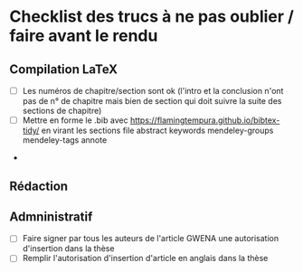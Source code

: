 # Checklist des trucs à ne pas oublier / faire avant le rendu

## Compilation LaTeX
- [ ] Les numéros de chapitre/section sont ok (l'intro et la conclusion n'ont pas de n° de chapitre mais bien de section qui doit suivre la suite des sections de chapitre)
- [ ] Mettre en forme le .bib avec https://flamingtempura.github.io/bibtex-tidy/ en virant les sections file abstract keywords mendeley-groups mendeley-tags annote
- 

## Rédaction


## Admninistratif
- [ ] Faire signer par tous les auteurs de l'article GWENA une autorisation d'insertion dans la thèse
- [ ] Remplir l'autorisation d'insertion d'article en anglais dans la thèse